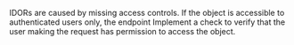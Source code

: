 IDORs are caused by missing access controls. If the object is accessible to authenticated users only, the endpoint
Implement a check to verify that the user making the request has permission to access the object.
